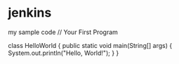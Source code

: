 # jenkins
my sample code
// Your First Program

class HelloWorld {
    public static void main(String[] args) {
        System.out.println("Hello, World!"); 
    }
}
